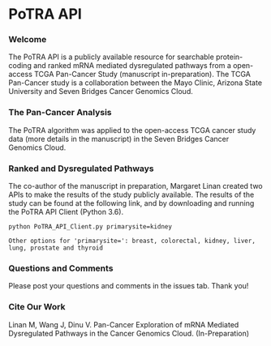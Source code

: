 <h1> PoTRA API </h1>

<h3> Welcome </h3>
<p>The PoTRA API is a publicly available resource for searchable protein-coding and ranked mRNA mediated dysregulated pathways from a open-access TCGA Pan-Cancer Study (manuscript in-preparation). The TCGA Pan-Cancer study is a collaboration between the Mayo Clinic, Arizona State University and Seven Bridges Cancer Genomics Cloud. </p>

<h3> The Pan-Cancer Analysis </h3>
<p>The PoTRA algorithm was applied to the open-access TCGA cancer study data (more details in the manuscript) in the Seven Bridges Cancer Genomics Cloud. </p>

<h3> Ranked and Dysregulated Pathways </h3>
<p>The co-author of the manuscript in preparation, Margaret Linan created two APIs to make the results of the study publicly available.
 The results of the study can be found at the following link, and by downloading and running the PoTRA API Client (Python 3.6). </p>
 
    python PoTRA_API_Client.py primarysite=kidney
    
    Other options for 'primarysite=': breast, colorectal, kidney, liver, lung, prostate and thyroid
<h3>Questions and Comments</h3>
<p>Please post your questions and comments in the issues tab. Thank you!</p>


<h3>Cite Our Work</h3>
<p>Linan M, Wang J, Dinu V. Pan-Cancer Exploration of mRNA Mediated Dysregulated Pathways in the Cancer Genomics Cloud. (In-Preparation) </p>
